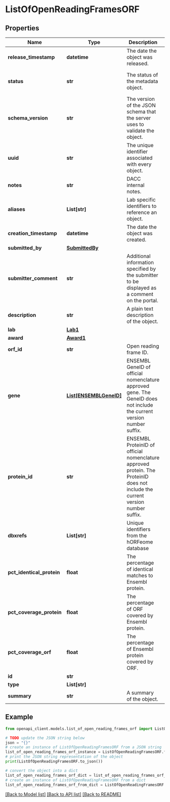 # ListOfOpenReadingFramesORF


## Properties

Name | Type | Description | Notes
------------ | ------------- | ------------- | -------------
**release_timestamp** | **datetime** | The date the object was released. | [optional] 
**status** | **str** | The status of the metadata object. | [optional] [default to 'in progress']
**schema_version** | **str** | The version of the JSON schema that the server uses to validate the object. | [optional] [default to '2']
**uuid** | **str** | The unique identifier associated with every object. | [optional] 
**notes** | **str** | DACC internal notes. | [optional] 
**aliases** | **List[str]** | Lab specific identifiers to reference an object. | [optional] 
**creation_timestamp** | **datetime** | The date the object was created. | [optional] 
**submitted_by** | [**SubmittedBy**](SubmittedBy.md) |  | [optional] 
**submitter_comment** | **str** | Additional information specified by the submitter to be displayed as a comment on the portal. | [optional] 
**description** | **str** | A plain text description of the object. | [optional] 
**lab** | [**Lab1**](Lab1.md) |  | 
**award** | [**Award1**](Award1.md) |  | 
**orf_id** | **str** | Open reading frame ID. | 
**gene** | [**List[ENSEMBLGeneID]**](ENSEMBLGeneID.md) | ENSEMBL GeneID of official nomenclature approved gene. The GeneID does not include the current version number suffix. | 
**protein_id** | **str** | ENSEMBL ProteinID of official nomenclature approved protein. The ProteinID does not include the current version number suffix. | [optional] 
**dbxrefs** | **List[str]** | Unique identifiers from the hORFeome database | [optional] 
**pct_identical_protein** | **float** | The percentage of identical matches to Ensembl protein. | [optional] 
**pct_coverage_protein** | **float** | The percentage of ORF covered by Ensembl protein. | [optional] 
**pct_coverage_orf** | **float** | The percentage of Ensembl protein covered by ORF. | [optional] 
**id** | **str** |  | [optional] 
**type** | **List[str]** |  | [optional] 
**summary** | **str** | A summary of the object. | [optional] 

## Example

```python
from openapi_client.models.list_of_open_reading_frames_orf import ListOfOpenReadingFramesORF

# TODO update the JSON string below
json = "{}"
# create an instance of ListOfOpenReadingFramesORF from a JSON string
list_of_open_reading_frames_orf_instance = ListOfOpenReadingFramesORF.from_json(json)
# print the JSON string representation of the object
print(ListOfOpenReadingFramesORF.to_json())

# convert the object into a dict
list_of_open_reading_frames_orf_dict = list_of_open_reading_frames_orf_instance.to_dict()
# create an instance of ListOfOpenReadingFramesORF from a dict
list_of_open_reading_frames_orf_from_dict = ListOfOpenReadingFramesORF.from_dict(list_of_open_reading_frames_orf_dict)
```
[[Back to Model list]](../README.md#documentation-for-models) [[Back to API list]](../README.md#documentation-for-api-endpoints) [[Back to README]](../README.md)


